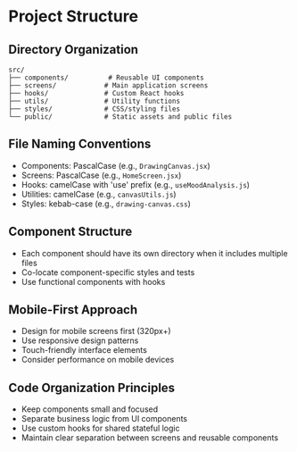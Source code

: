 # Project Structure

## Directory Organization

```
src/
├── components/          # Reusable UI components
├── screens/            # Main application screens
├── hooks/              # Custom React hooks
├── utils/              # Utility functions
├── styles/             # CSS/styling files
└── public/             # Static assets and public files
```

## File Naming Conventions
- Components: PascalCase (e.g., `DrawingCanvas.jsx`)
- Screens: PascalCase (e.g., `HomeScreen.jsx`)
- Hooks: camelCase with 'use' prefix (e.g., `useMoodAnalysis.js`)
- Utilities: camelCase (e.g., `canvasUtils.js`)
- Styles: kebab-case (e.g., `drawing-canvas.css`)

## Component Structure
- Each component should have its own directory when it includes multiple files
- Co-locate component-specific styles and tests
- Use functional components with hooks

## Mobile-First Approach
- Design for mobile screens first (320px+)
- Use responsive design patterns
- Touch-friendly interface elements
- Consider performance on mobile devices

## Code Organization Principles
- Keep components small and focused
- Separate business logic from UI components
- Use custom hooks for shared stateful logic
- Maintain clear separation between screens and reusable components